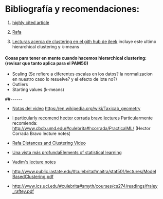 # Bibliografía y recomendaciones:

1. [highly cited article](http://www.pnas.org/content/95/25/14863.full)

2. [Rafa](http://rafalab.jhsph.edu/688/lec/lecture-5-clustering.pdf)

3. [Lecturas acerca de clustering en el gith hub de jleek](https://github.com/DataScienceSpecialization/courses/blob/master/04_ExploratoryAnalysis/hierarchicalClustering/index.md)
incluye este ultimo hierarchical clustering y k-means

#### Cosas para tener en mente cuando hacemos hierarchical clustering: (revisar que tanto aplica para el PAM50)
  * Scaling (Se refiere a diferentes escalas en los datos?  la normalizacion en nuestro caso lo resuelve?  y el efecto de lote no?)
  * Outliers
  * Starting values (k-means) 
  
  
  
##------

* [Notas del video](http://jtleek.com/genstats_site/lecture_notes/01_12_Clustering.pdf)
https://en.wikipedia.org/wiki/Taxicab_geometry

* [I particularly recomend hector corrada bravo lectures](http://stat.ethz.ch/education/semesters/SS_2006/CompStat/sk-ch2.pdf)
Particularmente recomienda: http://www.cbcb.umd.edu/#culebrita#hcorrada/PracticalML/  (Hector Corrada Bravo lecture notes)

* [Rafa Distances and Clustering Video](https://www.youtube.com/watch?v=wQhVWUcXM0A)

* [Una vista más profundaElements of statistical learning](http://statweb.stanford.edu/~tibs/ElemStatLearn/)

* [Vadim's lecture notes](https://dl.dropboxusercontent.com/u/7710864/jhsph753/lectures/vadim.pdf)

* http://www.public.iastate.edu/#culebrita#maitra/stat501/lectures/ModelBasedClustering.pdf

* http://www.ics.uci.edu/#culebrita#smyth/courses/cs274/readings/fraley_raftey.pdf
